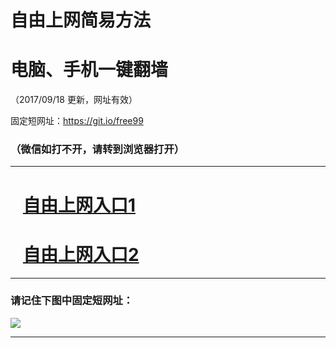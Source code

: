 ﻿# 自由上网简易方法

# 电脑、手机一键翻墙

（2017/09/18 更新，网址有效）

固定短网址：https://git.io/free99

### （微信如打不开，请转到浏览器打开）


***





# &nbsp;&nbsp; <a href="http://ft34132114.fwq-tz1005.info/fwqtz01.html?t=09180011152 " target="_blank">自由上网入口1</a>
# &nbsp;&nbsp; <a href="http://ft3070821502.fwq-tz1006.info/fwqtz02.html?t=091800131601 " target="_blank">自由上网入口2</a>
***

### 请记住下图中固定短网址：

<img src="https://s3-us-west-2.amazonaws.com/fwq-1001/yjfq-20170905okok.png" /> 


***

